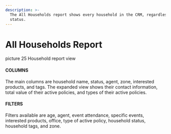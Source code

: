 ```yaml
---
description: >-
  The All Households report shows every household in the CRM, regardless of
  status.
---
```


# All Households Report

picture 25 Household report view

#### COLUMNS

The main columns are household name, status, agent, zone, interested products, and tags. The expanded view shows their contact information, total value of their active policies, and types of their active policies.

#### FILTERS

Filters available are age, agent, event attendance, specific events, interested products, office, type of active policy, household status, household tags, and zone.

